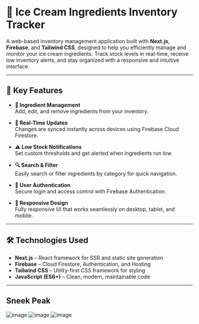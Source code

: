 # 🍦 Ice Cream Ingredients Inventory Tracker

A web-based inventory management application built with **Next.js**, **Firebase**, and **Tailwind CSS**, designed to help you efficiently manage and monitor your ice cream ingredients. Track stock levels in real-time, receive low inventory alerts, and stay organized with a responsive and intuitive interface.

---

## 🔑 Key Features

- **🧾 Ingredient Management**  
  Add, edit, and remove ingredients from your inventory.

- **📡 Real-Time Updates**  
  Changes are synced instantly across devices using Firebase Cloud Firestore.

- **⚠️ Low Stock Notifications**  
  Set custom thresholds and get alerted when ingredients run low.

- **🔍 Search & Filter**  
  Easily search or filter ingredients by category for quick navigation.

- **🔐 User Authentication**  
  Secure login and access control with Firebase Authentication.

- **📱 Responsive Design**  
  Fully responsive UI that works seamlessly on desktop, tablet, and mobile.

---

## 🛠️ Technologies Used

- **Next.js** – React framework for SSR and static site generation  
- **Firebase** – Cloud Firestore, Authentication, and Hosting  
- **Tailwind CSS** – Utility-first CSS framework for styling  
- **JavaScript (ES6+)** – Clean, modern, maintainable code
---
## Sneek Peak
![image](https://github.com/user-attachments/assets/24e685d6-f98f-4352-b0f0-489d27858db7)
![image](https://github.com/user-attachments/assets/9bbe3b87-c48f-4cc7-bd95-2b624014e5e0)
![image](https://github.com/user-attachments/assets/7ccd0e23-d26d-4e07-8bc4-ff138f726b67)

